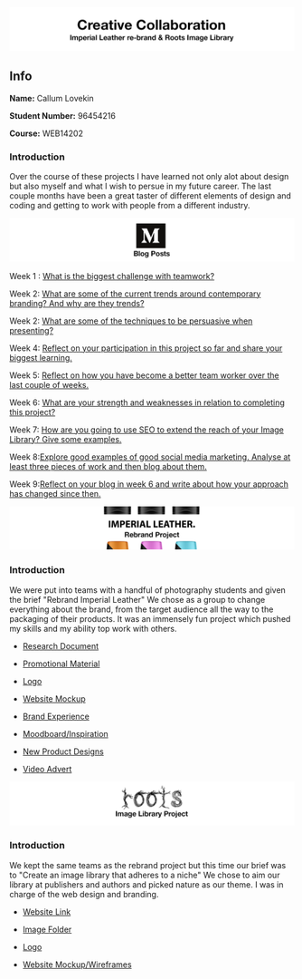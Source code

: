 ![title](https://raw.githubusercontent.com/CallumLovekin28/CreativeCollaboration/master/Images/title.png)
## Info

**Name:** Callum Lovekin

**Student Number:** 96454216

**Course:** WEB14202

### Introduction

Over the course of these projects I have learned not only alot about design but also myself and what I wish to persue in my future career. The last couple months have been a great taster of different elements of design and coding and getting to work with people from a different industry.

![blogs](https://raw.githubusercontent.com/CallumLovekin28/CreativeCollaboration/master/Images/blogposts.png)

Week 1 : [What is the biggest challenge with teamwork?](https://medium.com/@c.lovekin/what-is-the-biggest-challenge-with-teamwork-e14f7c4a564e) 

Week 2: [What are some of the current trends around contemporary branding? And why are they trends?](https://medium.com/@c.lovekin/what-are-some-of-the-current-trends-around-contemporary-branding-80b9b783e6d4) 

Week 2: [What are some of the techniques to be persuasive when presenting?](https://medium.com/@c.lovekin/what-are-some-of-the-techniques-to-be-persuasive-when-presenting-6a4a55c6e036) 

Week 4: [Reflect on your participation in this project so far and share your biggest learning.](https://medium.com/@c.lovekin/reflection-on-my-participation-in-this-project-so-far-75027c03b39e) 

Week 5: [Reflect on how you have become a better team worker over the last couple of weeks.](https://medium.com/@c.lovekin/how-have-i-become-a-better-team-worker-over-the-last-month-3e5ad68d4471)

Week 6: [What are your strength and weaknesses in relation to completing this project?](https://medium.com/@c.lovekin/what-are-my-strength-and-weaknesses-in-relation-to-completing-this-project-722fb28d17a3) 

Week 7: [How are you going to use SEO to extend the reach of your Image Library? Give some examples.]()

Week 8:[Explore good examples of good social media marketing. Analyse at least three pieces of work and then blog about them.]()

Week 9:[Reflect on your blog in week 6 and write about how your approach has changed since then.]()


![rebrand](https://raw.githubusercontent.com/CallumLovekin28/CreativeCollaboration/master/Images/IMPERIALLEATHER.png)
### Introduction

We were put into teams with a handful of photography students and given the brief "Rebrand Imperial Leather" We chose as a group to change everything about the brand, from the target audience all the way to the packaging of their products. It was an immensely fun project which pushed my skills and my ability top work with others.

- [Research Document](https://docs.google.com/document/d/18icSV0MAQReueG1aiROxFjvCVc4Ajwhl8vf9jzG5ORc/edit?usp=sharing)

- [Promotional Material](https://drive.google.com/drive/folders/0Bxz8JLU6zi9EZFJxX3lCUmxBaDQ?usp=sharing)

- [Logo](https://drive.google.com/drive/folders/0Bxz8JLU6zi9EZ1dCazhkX2RwUDg?usp=sharing)

- [Website Mockup](https://drive.google.com/drive/folders/0ByehoklZW7oSTUpKSGRKc2pzT00?usp=sharing)

- [Brand Experience](https://drive.google.com/drive/folders/0Bxz8JLU6zi9ELUFoVUJzVmppUm8?usp=sharing)

- [Moodboard/Inspiration](https://drive.google.com/drive/folders/0Bxz8JLU6zi9EQVFRUGxoOEIzUUE?usp=sharing)

- [New Product Designs](https://drive.google.com/drive/folders/0Bxz8JLU6zi9EQW44NF9jMW9hR00?usp=sharing)

- [Video Advert](https://drive.google.com/file/d/0Bxz8JLU6zi9EOEI4OWM0bkkxeGs/view?usp=sharing)

![roots](https://raw.githubusercontent.com/CallumLovekin28/CreativeCollaboration/master/Images/roots.png)
### Introduction

We kept the same teams as the rebrand project but this time our brief was to "Create an image library that adheres to a niche" We chose to aim our library at publishers and authors and picked nature as our theme. I was in charge of the web design and branding.

- [Website Link](http://roots.raveweb.net/)

- [Image Folder](https://drive.google.com/drive/folders/0Bxz8JLU6zi9EQmlHM2ZIbmlENjA?usp=sharing)

- [Logo](https://drive.google.com/drive/folders/1q5s7AWWxui0Q2vkPKckU5Xz1cEPASgNM?usp=sharing)

- [Website Mockup/Wireframes](https://drive.google.com/drive/folders/18N-438J8mWU9H3IyQ07dTA9ryawExTiW?usp=sharing)

